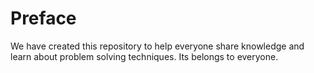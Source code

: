 # Preface
We have created this repository to help everyone share knowledge and learn about problem solving techniques. Its belongs to everyone.